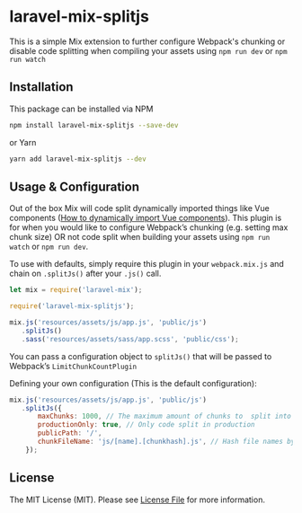 laravel-mix-splitjs
===============

This is a simple Mix extension to further configure Webpack's chunking or disable code splitting when compiling your assets using `npm run dev` or `npm run watch`

Installation
------------
This package can be installed via NPM
```sh
npm install laravel-mix-splitjs --save-dev
```

or Yarn
```sh
yarn add laravel-mix-splitjs --dev
```

## Usage & Configuration
Out of the box Mix will code split dynamically imported things like Vue components ([How to dynamically import Vue components](https://github.com/JeffreyWay/laravel-mix/issues/1249#issuecomment-335112415)). This plugin is for when you would like to configure Webpack’s  chunking (e.g.  setting max chunk size) OR not code split when building your assets using `npm run watch` or `npm run dev`.

To use with defaults, simply require this plugin in your `webpack.mix.js` and chain on `.splitJs()` after your `.js()` call.

```javascript
let mix = require('laravel-mix');

require('laravel-mix-splitjs');

mix.js('resources/assets/js/app.js', 'public/js')
   .splitJs()
   .sass('resources/assets/sass/app.scss', 'public/css');
```

You can pass a configuration object to `splitJs()` that will be passed to Webpack’s `LimitChunkCountPlugin`

Defining your own configuration (This is the default configuration):

```javascript
mix.js('resources/assets/js/app.js', 'public/js')
   .splitJs({
       maxChunks: 1000, // The maximum amount of chunks to  split into
       productionOnly: true, // Only code split in production
       publicPath: '/',
       chunkFileName: 'js/[name].[chunkhash].js', // Hash file names by default
    });
```


## License
The MIT License (MIT). Please see [License File](https://github.com/joecampo/laravel-shipstation/blob/master/LICENSE) for more information.
